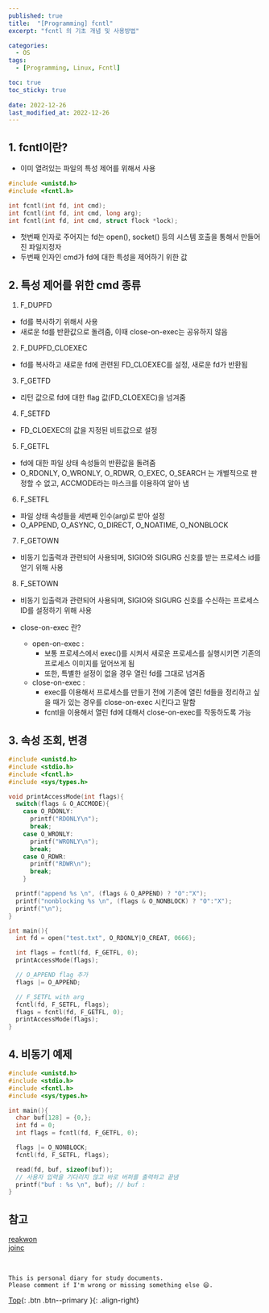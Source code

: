 ```yaml
---
published: true
title:  "[Programming] fcntl"
excerpt: "fcntl 의 기초 개념 및 사용방법"

categories:
  - OS
tags:
  - [Programming, Linux, Fcntl]

toc: true
toc_sticky: true
 
date: 2022-12-26
last_modified_at: 2022-12-26
---
```


## 1. fcntl이란?
- 이미 열려있는 파일의 특성 제어를 위해서 사용

```cpp
#include <unistd.h>
#include <fcntl.h>

int fcntl(int fd, int cmd);
int fcntl(int fd, int cmd, long arg);
int fcntl(int fd, int cmd, struct flock *lock);
```

- 첫번째 인자로 주어지는 fd는 open(), socket() 등의 시스템 호출을 통해서 만들어진 파일지정자
- 두번째 인자인 cmd가 fd에 대한 특성을 제어하기 위한 값

## 2. 특성 제어를 위한 cmd 종류
1. F_DUPFD
  - fd를 복사하기 위해서 사용
  - 새로운 fd를 반환값으로 돌려줌, 이때 close-on-exec는 공유하지 않음
2. F_DUPFD_CLOEXEC
  - fd를 복사하고 새로운 fd에 관련된 FD_CLOEXEC를 설정, 새로운 fd가 반환됨
3. F_GETFD
  - 리턴 값으로 fd에 대한 flag 값(FD_CLOEXEC)을 넘겨줌
4. F_SETFD
  - FD_CLOEXEC의 값을 지정된 비트값으로 설정
5. F_GETFL
  - fd에 대한 파일 상태 속성들의 반환값을 돌려줌
  - O_RDONLY, O_WRONLY, O_RDWR, O_EXEC, O_SEARCH 는 개별적으로 판정할 수 없고, ACCMODE라는 마스크를 이용하여 알아 냄
6. F_SETFL
  - 파일 상태 속성들을 세번째 인수(arg)로 받아 설정
  - O_APPEND, O_ASYNC, O_DIRECT, O_NOATIME, O_NONBLOCK
7. F_GETOWN
  - 비동기 입출력과 관련되어 사용되며, SIGIO와 SIGURG 신호를 받는 프로세스 id를 얻기 위해 사용
8. F_SETOWN
  - 비동기 입출력과 관련되어 사용되며, SIGIO와 SIGURG 신호를 수신하는 프로세스 ID를 설정하기 위해 사용

- close-on-exec 란?
  - open-on-exec :
    - 보통 프로세스에서 exec()를 시켜서 새로운 프로세스를 실행시키면 기존의 프로세스 이미지를 덮어쓰게 됨
    - 또한, 특별한 설정이 없을 경우 열린 fd를 그대로 넘겨줌
  - close-on-exec :
    - exec를 이용해서 프로세스를 만들기 전에 기존에 열린 fd들을 정리하고 싶을 때가 있는 경우를 close-on-exec 시킨다고 말함
    - fcntl을 이용해서 열린 fd에 대해서 close-on-exec를 작동하도록 가능

## 3. 속성 조회, 변경

```cpp
#include <unistd.h>
#include <stdio.h>
#include <fcntl.h>
#include <sys/types.h>

void printAccessMode(int flags){
  switch(flags & O_ACCMODE){
    case O_RDONLY:
      printf("RDONLY\n");
      break;
    case O_WRONLY:
      printf("WRONLY\n");
      break;
    case O_RDWR:
      printf("RDWR\n");
      break;
    }

  printf("append %s \n", (flags & O_APPEND) ? "O":"X");
  printf("nonblocking %s \n", (flags & O_NONBLOCK) ? "O":"X");
  printf("\n");
}

int main(){
  int fd = open("test.txt", O_RDONLY|O_CREAT, 0666);

  int flags = fcntl(fd, F_GETFL, 0);
  printAccessMode(flags);

  // O_APPEND flag 추가
  flags |= O_APPEND;

  // F_SETFL with arg
  fcntl(fd, F_SETFL, flags);
  flags = fcntl(fd, F_GETFL, 0);
  printAccessMode(flags);
}
```

## 4. 비동기 예제

```cpp
#include <unistd.h>
#include <stdio.h>
#include <fcntl.h>
#include <sys/types.h>

int main(){
  char buf[128] = {0,};
  int fd = 0;
  int flags = fcntl(fd, F_GETFL, 0);

  flags |= O_NONBLOCK;
  fcntl(fd, F_SETFL, flags);

  read(fd, buf, sizeof(buf));
  // 사용자 입력을 기다리지 않고 바로 버퍼를 출력하고 끝냄
  printf("buf : %s \n", buf); // buf :
}
```

## 참고
[reakwon](https://reakwon.tistory.com/110)  
[joinc](https://www.joinc.co.kr/w/Site/system_programing/File/Fcntl)

<br>

    This is personal diary for study documents.
    Please comment if I'm wrong or missing something else 😄. 

[Top](#){: .btn .btn--primary }{: .align-right}